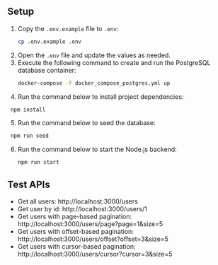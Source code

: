 ## Setup

1. Copy the `.env.example` file to `.env`:
   ```bash
   cp .env.example .env
   ```
2. Open the `.env` file and update the values as needed.
3. Execute the following command to create and run the PostgreSQL database container:
   ```bash
   docker-compose -f docker_compose_postgres.yml up
   ```
4. Run the command below to install project dependencies:
  ```bash
   npm install
   ```
5. Run the command below to seed the database:
  ```bash
   npm run seed
   ```
6. Run the command below to start the Node.js backend:
   ```bash
   npm run start
   ```

## Test APIs

- Get all users: http://localhost:3000/users
- Get user by id: http://localhost:3000/users/1
- Get users with page-based pagination: http://localhost:3000/users/page?page=1&size=5
- Get users with offset-based pagination: http://localhost:3000/users/offset?offset=3&size=5
- Get users with cursor-based pagination: http://localhost:3000/users/cursor?cursor=3&size=5
